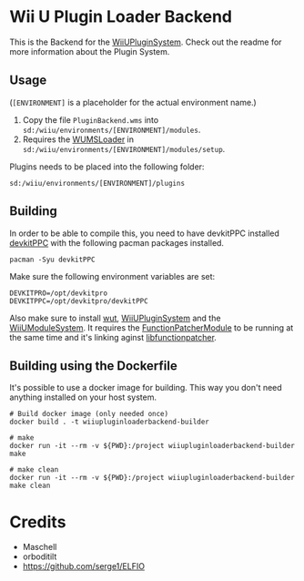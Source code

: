 ﻿# Wii U Plugin Loader Backend
This is the Backend for the [WiiUPluginSystem](https://github.com/Maschell/WiiUPluginSystem). Check out the readme for more information about the Plugin System.

## Usage
(`[ENVIRONMENT]` is a placeholder for the actual environment name.)

1. Copy the file `PluginBackend.wms` into `sd:/wiiu/environments/[ENVIRONMENT]/modules`.  
2. Requires the [WUMSLoader](https://github.com/wiiu-env/WUMSLoader) in `sd:/wiiu/environments/[ENVIRONMENT]/modules/setup`.

Plugins needs to be placed into the following folder:

```
sd:/wiiu/environments/[ENVIRONMENT]/plugins
```

## Building
In order to be able to compile this, you need to have devkitPPC installed
[devkitPPC](https://devkitpro.org/wiki/Getting_Started) with the following
pacman packages installed.

```
pacman -Syu devkitPPC
```

Make sure the following environment variables are set:
```
DEVKITPRO=/opt/devkitpro
DEVKITPPC=/opt/devkitpro/devkitPPC
```

Also make sure to install [wut](https://github.com/decaf-emu/wut), [WiiUPluginSystem](https://github.com/wiiu-env/WiiUPluginSystem) and the [WiiUModuleSystem](https://github.com/wiiu-env/WiiUModuleSystem).
It requires the [FunctionPatcherModule](https://github.com/wiiu-env/FunctionPatcherModule) to be running at the same time and it's linking aginst [libfunctionpatcher](https://github.com/wiiu-env/libfunctionpatcher).

## Building using the Dockerfile

It's possible to use a docker image for building. This way you don't need anything installed on your host system.

```
# Build docker image (only needed once)
docker build . -t wiiupluginloaderbackend-builder

# make 
docker run -it --rm -v ${PWD}:/project wiiupluginloaderbackend-builder make

# make clean
docker run -it --rm -v ${PWD}:/project wiiupluginloaderbackend-builder make clean
```

# Credits
- Maschell
- orboditilt
- https://github.com/serge1/ELFIO
